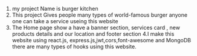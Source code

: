 1. my project Name is burger kitchen 
2. This project Gives people many types of world-famous burger anyone one can take a service useing this website
3. The Home page show a have a  banner section, services card , new products details and our location and footer section
4.I make this website using react.js, express.js,jwt,cors,font-awesome and MongoDB there are many types of hooks using this website.
